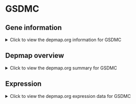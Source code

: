 <h1>GSDMC</h1>

<h2>Gene information</h2>
<details>
  <summary>Click to view the depmap.org information for GSDMC</summary>
  <p><a href="https://depmap.org/portal/gene/GSDMC?tab=about" target="_BLANK">Open page in a new tab...</a></p>
  <iframe src="https://depmap.org/portal/gene/GSDMC?tab=about" style="border:none;width:100%;height:800px"></iframe>
</details>

<h2>Depmap overview</h2>
<details>
  <summary>Click to view the depmap.org summary for GSDMC</summary>
  <p><a href="https://depmap.org/portal/gene/GSDMC?tab=overview" target="_BLANK">Open page in a new tab...</a></p>
  <iframe src="https://depmap.org/portal/gene/GSDMC?tab=overview" style="border:none;width:100%;height:800px"></iframe>
</details>

<h2>Expression</h2>
<details>
  <summary>Click to view the depmap.org expression data for GSDMC</summary>
  <p><a href="https://depmap.org/portal/gene/GSDMC?tab=characterization" target="_BLANK">Open page in a new tab...</a></p>
  <iframe src="https://depmap.org/portal/gene/GSDMC?tab=characterization" style="border:none;width:100%;height:800px"></iframe>
</details>


<!--
<h2>Reactome Pathway diagram</h2>
<details>
  <summary>Click to view the Reactome pathway for GSDMC</summary>
  <p><a href="PURL" target="_BLANK">Open page in a new tab...</a></p>
  PNAME
</details>
-->


